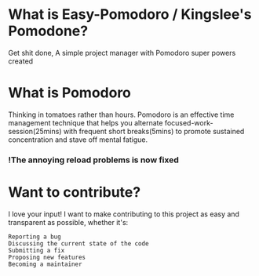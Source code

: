 # What is Easy-Pomodoro / Kingslee's Pomodone?
Get shit done, A simple project manager with Pomodoro super powers created 

# What is Pomodoro
Thinking in tomatoes rather than hours. Pomodoro is an effective time management technique that helps you alternate focused-work-session(25mins) with frequent short breaks(5mins) to promote sustained concentration and stave off mental fatigue.

### !The annoying reload problems is now fixed

# Want to contribute?
I love your input! I want to make contributing to this project as easy and transparent as possible, whether it's:

    Reporting a bug
    Discussing the current state of the code
    Submitting a fix
    Proposing new features
    Becoming a maintainer

